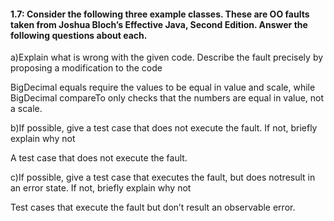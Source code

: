 #### 1.7: Consider the following three example classes. These are OO faults taken from Joshua Bloch’s Effective Java, Second Edition. Answer the following questions about each.

a)Explain what is wrong with the given code. Describe the fault precisely by proposing a modification to the code

BigDecimal equals require the values to be equal in value and scale, while BigDecimal compareTo only checks that the numbers are equal in value, not a scale.

b)If possible, give a test case that does not execute the fault. If not, briefly explain why not

A test case that does not execute the fault.

c)If possible, give a test case that executes the fault, but does notresult in an error state. If not, briefly explain why not

Test cases that execute the fault but don’t result an observable error.
